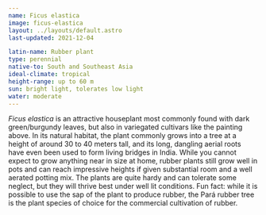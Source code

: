 ```yaml
---
name: Ficus elastica
image: ficus-elastica 
layout: ../layouts/default.astro
last-updated: 2021-12-04

latin-name: Rubber plant 
type: perennial 
native-to: South and Southeast Asia
ideal-climate: tropical 
height-range: up to 60 m 
sun: bright light, tolerates low light
water: moderate 
---
```


*Ficus elastica* is an attractive houseplant most commonly found with dark green/burgundy leaves,
but also in variegated cultivars like the painting above. In its natural habitat, the plant commonly
grows into a tree at a height of around 30 to 40 meters tall, and its long, dangling aerial roots
have even been used to form living bridges in India. While you cannot expect to grow anything near
in size at home, rubber plants still grow well in pots and can reach impressive heights if given
substantial room and a well aerated potting mix. The plants are quite hardy and can tolerate some
neglect, but they will thrive best under well lit conditions. Fun fact: while it is possible to use
the sap of the plant to produce rubber, the Pará rubber tree is the plant species of choice for the
commercial cultivation of rubber. 

